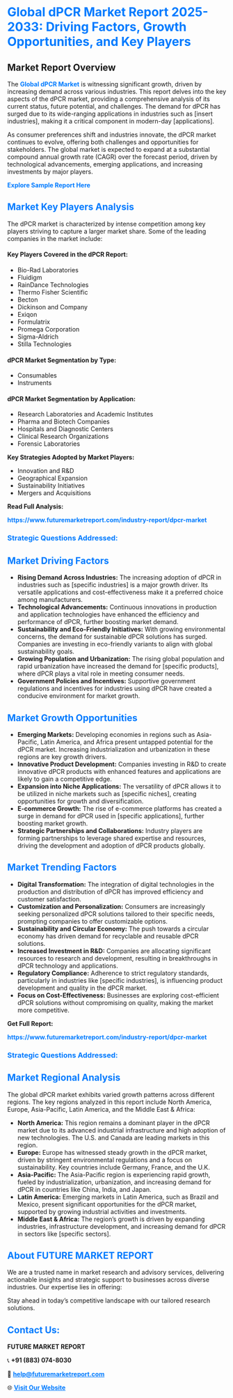<h1 style="color: #007BFF;">Global dPCR Market Report 2025-2033: Driving Factors, Growth Opportunities, and Key Players</h1>

<section id="overview">
<h2>Market Report Overview</h2>
<p>The <a href="https://www.futuremarketreport.com/industry-report/dpcr-market" style="color: #007BFF; text-decoration: none;"><strong>Global dPCR Market</strong></a> is witnessing significant growth, driven by increasing demand across various industries. This report delves into the key aspects of the dPCR market, providing a comprehensive analysis of its current status, future potential, and challenges. The demand for dPCR has surged due to its wide-ranging applications in industries such as [insert industries], making it a critical component in modern-day [applications].</p>
<p>As consumer preferences shift and industries innovate, the dPCR market continues to evolve, offering both challenges and opportunities for stakeholders. The global market is expected to expand at a substantial compound annual growth rate (CAGR) over the forecast period, driven by technological advancements, emerging applications, and increasing investments by major players.</p>
</section>

<section id="overview">
<p><a href="https://www.futuremarketreport.com/request-sample/reportId=56828" style="color: #007BFF; text-decoration: none;"><strong>Explore Sample Report Here</strong></a></p>
</section>

<section id="key-players">
<h2 style="color: #007BFF;">Market Key Players Analysis</h2>
<p>The dPCR market is characterized by intense competition among key players striving to capture a larger market share. Some of the leading companies in the market include:</p>
<h4>Key Players Covered in the dPCR Report:</h4>
<ul><li>Bio-Rad Laboratories</li><li>Fluidigm</li><li>RainDance Technologies</li><li>Thermo Fisher Scientific</li><li>Becton</li><li>Dickinson and Company</li><li>Exiqon</li><li>Formulatrix</li><li>Promega Corporation</li><li>Sigma-Aldrich</li><li>Stilla Technologies</li></ul>
<h4>dPCR Market Segmentation by Type:</h4>
<ul><li>Consumables</li><li>Instruments</li></ul>

<h4>dPCR Market Segmentation by Application:</h4>
<ul><li>Research Laboratories and Academic Institutes</li><li>Pharma and Biotech Companies</li><li>Hospitals and Diagnostic Centers</li><li>Clinical Research Organizations</li><li>Forensic Laboratories</li></ul>
<p><strong>Key Strategies Adopted by Market Players:</strong></p>
<ul>
<li>Innovation and R&D</li>
<li>Geographical Expansion</li>
<li>Sustainability Initiatives</li>
<li>Mergers and Acquisitions</li>
</ul>
</section>

<section>
<p><strong>Read Full Analysis: </strong></p><a href="https://www.futuremarketreport.com/industry-report/dpcr-market" style="color: #007BFF; text-decoration: none;"><strong>https://www.futuremarketreport.com/industry-report/dpcr-market</strong></a>
<h3 style="color: #007BFF;">Strategic Questions Addressed:</h3>
</section>

<section id="driving-factors">
<h2 style="color: #007BFF;">Market Driving Factors</h2>
<ul>
<li><strong>Rising Demand Across Industries:</strong> The increasing adoption of dPCR in industries such as [specific industries] is a major growth driver. Its versatile applications and cost-effectiveness make it a preferred choice among manufacturers.</li>
<li><strong>Technological Advancements:</strong> Continuous innovations in production and application technologies have enhanced the efficiency and performance of dPCR, further boosting market demand.</li>
<li><strong>Sustainability and Eco-Friendly Initiatives:</strong> With growing environmental concerns, the demand for sustainable dPCR solutions has surged. Companies are investing in eco-friendly variants to align with global sustainability goals.</li>
<li><strong>Growing Population and Urbanization:</strong> The rising global population and rapid urbanization have increased the demand for [specific products], where dPCR plays a vital role in meeting consumer needs.</li>
<li><strong>Government Policies and Incentives:</strong> Supportive government regulations and incentives for industries using dPCR have created a conducive environment for market growth.</li>
</ul>
</section>

<section id="growth-opportunities">
<h2 style="color: #007BFF;">Market Growth Opportunities</h2>
<ul>
<li><strong>Emerging Markets:</strong> Developing economies in regions such as Asia-Pacific, Latin America, and Africa present untapped potential for the dPCR market. Increasing industrialization and urbanization in these regions are key growth drivers.</li>
<li><strong>Innovative Product Development:</strong> Companies investing in R&D to create innovative dPCR products with enhanced features and applications are likely to gain a competitive edge.</li>
<li><strong>Expansion into Niche Applications:</strong> The versatility of dPCR allows it to be utilized in niche markets such as [specific niches], creating opportunities for growth and diversification.</li>
<li><strong>E-commerce Growth:</strong> The rise of e-commerce platforms has created a surge in demand for dPCR used in [specific applications], further boosting market growth.</li>
<li><strong>Strategic Partnerships and Collaborations:</strong> Industry players are forming partnerships to leverage shared expertise and resources, driving the development and adoption of dPCR products globally.</li>
</ul>
</section>

<section id="trending-factors">
<h2 style="color: #007BFF;">Market Trending Factors</h2>
<ul>
<li><strong>Digital Transformation:</strong> The integration of digital technologies in the production and distribution of dPCR has improved efficiency and customer satisfaction.</li>
<li><strong>Customization and Personalization:</strong> Consumers are increasingly seeking personalized dPCR solutions tailored to their specific needs, prompting companies to offer customizable options.</li>
<li><strong>Sustainability and Circular Economy:</strong> The push towards a circular economy has driven demand for recyclable and reusable dPCR solutions.</li>
<li><strong>Increased Investment in R&D:</strong> Companies are allocating significant resources to research and development, resulting in breakthroughs in dPCR technology and applications.</li>
<li><strong>Regulatory Compliance:</strong> Adherence to strict regulatory standards, particularly in industries like [specific industries], is influencing product development and quality in the dPCR market.</li>
<li><strong>Focus on Cost-Effectiveness:</strong> Businesses are exploring cost-efficient dPCR solutions without compromising on quality, making the market more competitive.</li>
</ul>
</section>

<section>
<p><strong>Get Full Report: </strong></p><a href="https://www.futuremarketreport.com/industry-report/dpcr-market" style="color: #007BFF; text-decoration: none;"><strong>https://www.futuremarketreport.com/industry-report/dpcr-market</strong></a>
<h3 style="color: #007BFF;">Strategic Questions Addressed:</h3>
</section>


<section id="regional-analysis">
<h2 style="color: #007BFF;">Market Regional Analysis</h2>
<p>The global dPCR market exhibits varied growth patterns across different regions. The key regions analyzed in this report include North America, Europe, Asia-Pacific, Latin America, and the Middle East & Africa:</p>
<ul>
<li><strong>North America:</strong> This region remains a dominant player in the dPCR market due to its advanced industrial infrastructure and high adoption of new technologies. The U.S. and Canada are leading markets in this region.</li>
<li><strong>Europe:</strong> Europe has witnessed steady growth in the dPCR market, driven by stringent environmental regulations and a focus on sustainability. Key countries include Germany, France, and the U.K.</li>
<li><strong>Asia-Pacific:</strong> The Asia-Pacific region is experiencing rapid growth, fueled by industrialization, urbanization, and increasing demand for dPCR in countries like China, India, and Japan.</li>
<li><strong>Latin America:</strong> Emerging markets in Latin America, such as Brazil and Mexico, present significant opportunities for the dPCR market, supported by growing industrial activities and investments.</li>
<li><strong>Middle East & Africa:</strong> The region’s growth is driven by expanding industries, infrastructure development, and increasing demand for dPCR in sectors like [specific sectors].</li>
</ul>
</section>

<footer>
<h2 style="color: #007BFF;">About FUTURE MARKET REPORT</h2>
<p>We are a trusted name in market research and advisory services, delivering actionable insights and strategic support to businesses across diverse industries. Our expertise lies in offering:</p>

<p>Stay ahead in today’s competitive landscape with our tailored research solutions.</p>

<h2 style="color: #007BFF;">Contact Us:</h2>
<p><strong>FUTURE MARKET REPORT</strong></p>
<p>📞 <strong>+91 (883) 074-8030</strong></p>
<p>📧 <strong><a href="mailto:help@futuremarketreport.com" style="color: #007BFF;">help@futuremarketreport.com</a></strong></p>
<p>🌐 <strong><a href="https://www.futuremarketreport.com/" style="color: #007BFF;">Visit Our Website</a></strong></p>
</footer>